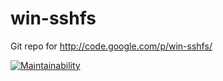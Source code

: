 win-sshfs
=========

Git repo for http://code.google.com/p/win-sshfs/

[![Maintainability](https://cloud.quality-gate.com/dashboard/api/badge?projectName=ACP-APAWINNET&branchName=master)](https://cloud.quality-gate.com/dashboard/branches/567116#overview)

